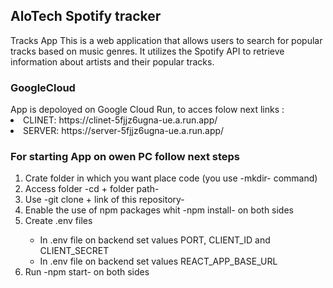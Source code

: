 <h2>AloTech Spotify tracker</h2>

Tracks App This is a web application that allows users to search for popular tracks based on music genres. It utilizes the Spotify API to retrieve information about artists and their popular tracks.
 

<h3>GoogleCloud</h3>
  App is depoloyed on Google Cloud Run, to acces folow next links :
  <li>CLINET: https://clinet-5fjjz6ugna-ue.a.run.app/ </li>
  <li>SERVER: https://server-5fjjz6ugna-ue.a.run.app/</li>
  
  
<h3>For starting App on owen PC follow next steps</h3>
<ol>
<li>Crate folder in which you want place code (you use -mkdir- command)</li>
<li>Access folder  -cd + folder path- </li>
<li>Use  -git clone + link of this repository-</li>
<li>Enable the use of npm packages whit -npm install- on both sides</li>
<li>Create .env files</li>
   <ul>
  <li>In .env file on backend set values PORT, CLIENT_ID and CLIENT_SECRET </li>
  <li>In .env file on backend set values REACT_APP_BASE_URL</li>
   </ul>
<li>Run -npm start- on both sides</li>
<ol>
